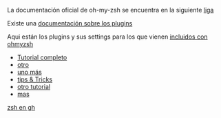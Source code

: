 La documentación oficial de oh-my-zsh se encuentra en la siguiente [liga](https://ohmyz.sh/#install)

Existe una [documentación sobre los plugins](https://github.com/ohmyzsh/ohmyzsh/wiki/Cheatsheet)

Aqui están los plugins y sus settings para los que vienen [incluidos con ohmyzsh](https://github.com/ohmyzsh/ohmyzsh/wiki/Plugins)

* [Tutorial completo](https://qirolab.com/posts/install-and-setup-oh-my-zsh-on-ubuntu-system)
* [otro](https://www.howtoforge.com/tutorial/how-to-setup-zsh-and-oh-my-zsh-on-linux/)
* [uno más](https://geekytheory.com/como-instalar-oh-my-zsh-en-ubuntu)
* [tips & Tricks](https://www.sitepoint.com/zsh-tips-tricks/)
* [otro tutorial](https://medium.com/tech-notes-and-geek-stuff/install-zsh-on-arch-linux-manjaro-and-make-it-your-default-shell-b0098b756a7a)
* [mas](https://www.howtoforge.com/tutorial/how-to-setup-zsh-and-oh-my-zsh-on-linux/)

[zsh en gh](https://github.com/ohmyzsh/ohmyzsh)
